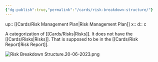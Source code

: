 ```yaml
---
{"dg-publish":true,"permalink":"/cards/risk-breakdown-structure/"}
---
```


up:: [[Cards/Risk Management Plan\|Risk Management Plan]] 
x:: 
d:: c

A categorization of [[Cards/Risks\|Risks]]. It does not have the [[Cards/Risks\|Risks]]. That is supposed to be in the [[Cards/Risk Report\|Risk Report]].  

![Risk Breakdown Structure.20-06-2023.png](/img/user/Extras/Images/Risk%20Breakdown%20Structure.20-06-2023.png)
